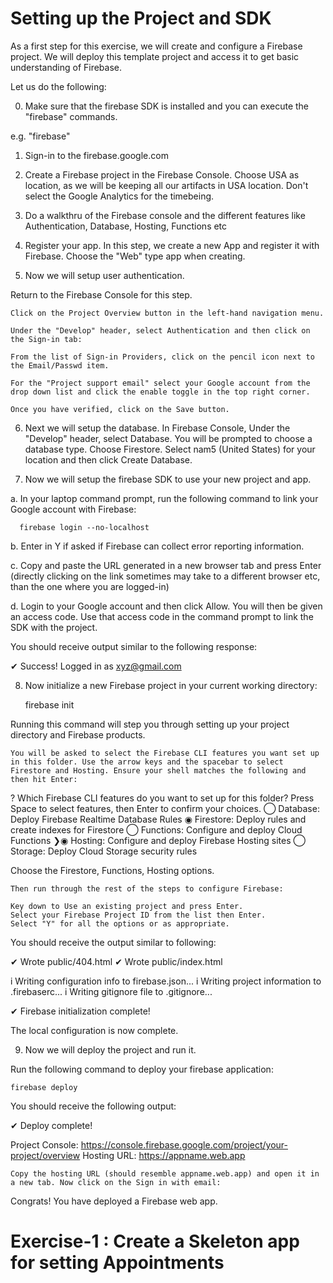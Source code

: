# Setting up the Project and SDK


As a first step for this exercise, we will create and configure a Firebase project. We will deploy this template project and access it to get basic understanding of Firebase.

Let us do the following:

0. Make sure that the firebase SDK is installed and you can execute the "firebase" commands.

e.g. "firebase"

1. Sign-in to the firebase.google.com

2. Create a Firebase project in the Firebase Console. Choose USA as location, as we will be keeping all our artifacts in USA location. Don't select the Google Analytics for the timebeing.

3. Do a walkthru of the Firebase console and the different features like Authentication, Database, Hosting, Functions etc

4. Register your app. In this step, we create a new App and register it with Firebase. Choose the "Web" type app when creating.

5. Now we will setup user authentication. 

Return to the Firebase Console for this step.

    Click on the Project Overview button in the left-hand navigation menu.

    Under the "Develop" header, select Authentication and then click on the Sign-in tab:

    From the list of Sign-in Providers, click on the pencil icon next to the Email/Passwd item.

    For the "Project support email" select your Google account from the drop down list and click the enable toggle in the top right corner.

    Once you have verified, click on the Save button.

6. Next we will setup the database. 
	In Firebase Console, Under the "Develop" header, select Database.
	You will be prompted to choose a database type. Choose Firestore.
	Select nam5 (United States) for your location and then click Create Database.  

7. Now we will setup the firebase SDK to use your new project and app.

a. In your laptop command prompt, run the following command to link your Google account with Firebase:

      firebase login --no-localhost

b. Enter in Y if asked if Firebase can collect error reporting information.

c. Copy and paste the URL generated in a new browser tab and press Enter (directly clicking on the link sometimes may take to a different browser etc, than the one where you are logged-in)

d. Login to your Google account and then click Allow. You will then be given an access code. Use that access code in the command prompt to link the SDK with the project.

You should receive output similar to the following response:

✔  Success! Logged in as xyz@gmail.com

8. Now initialize a new Firebase project in your current working directory:

	firebase init

Running this command will step you through setting up your project directory and Firebase products.

    You will be asked to select the Firebase CLI features you want set up in this folder. Use the arrow keys and the spacebar to select Firestore and Hosting. Ensure your shell matches the following and then hit Enter:

? Which Firebase CLI features do you want to set up for this folder? Press Space to select features, then Enter to confirm your choices.
 ◯ Database: Deploy Firebase Realtime Database Rules
 ◉ Firestore: Deploy rules and create indexes for Firestore
 ◯ Functions: Configure and deploy Cloud Functions
❯◉ Hosting: Configure and deploy Firebase Hosting sites
 ◯ Storage: Deploy Cloud Storage security rules

Choose the Firestore, Functions, Hosting options.

    Then run through the rest of the steps to configure Firebase:

    Key down to Use an existing project and press Enter.
    Select your Firebase Project ID from the list then Enter.
    Select "Y" for all the options or as appropriate.
 
You should receive the output similar to following:

✔  Wrote public/404.html
✔  Wrote public/index.html

i  Writing configuration info to firebase.json...
i  Writing project information to .firebaserc...
i  Writing gitignore file to .gitignore...

✔  Firebase initialization complete!

The local configuration is now complete. 

9. Now we will deploy the project and run it.

Run the following command to deploy your firebase application:

	firebase deploy

You should receive the following output:

✔  Deploy complete!

Project Console: https://console.firebase.google.com/project/your-project/overview
Hosting URL: https://appname.web.app

    Copy the hosting URL (should resemble appname.web.app) and open it in a new tab. Now click on the Sign in with email:

Congrats! You have deployed a Firebase web app.


# Exercise-1 : Create a Skeleton app for setting Appointments

